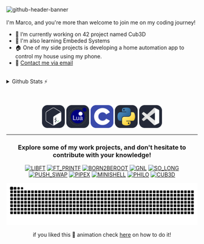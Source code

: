 
<img width="1700" height="460" alt="github-header-banner" src="https://github.com/user-attachments/assets/327af084-2cce-4c84-ba64-53cba6718a60" />
<br>
<br>
I'm Marco, and you're more than welcome to join me on my coding journey!

  - 🔭 I’m currently working on 42 project named Cub3D
  - 🌱 I'm also learning Embeded Systems
  - 🏠 One of my side projects is developing a home automation app to control my house using my phone.
  - 📧 [Contact me via email](mailto:marco_miguelote@hotmail.com)
<br>

<details>
  <summary>Github Stats ⚡</summary>
  <br>

  <div align="center" style="display: flex; justify-content: center; gap: 10px;">
    <img height="180em" src="https://github-readme-stats.vercel.app/api?username=mmiguelo&show_icons=true&locale=en&theme=slateorange" alt="mmiguelo" /> 
    <img height="180em" src="https://github-readme-stats.vercel.app/api/top-langs?username=mmiguelo&show_icons=true&locale=en&theme=slateorange&layout=compact" alt="mmiguelo" /> 
  </div>
</details>
<br>
<br>
<p align="center">
    <img alt="miguelote-bash" height="60" width="60" src="https://github.com/tandpfun/skill-icons/blob/main/icons/Bash-Dark.svg" />
    <img alt="miguelote-lua" height="60" width="60" src="https://github.com/tandpfun/skill-icons/blob/main/icons/Lua-Dark.svg" />
    <img alt="miguelote-c" height="60" width="60" src="https://github.com/tandpfun/skill-icons/blob/main/icons/C.svg" />
    <img alt="miguelote-python" height="60" width="60" src="https://github.com/tandpfun/skill-icons/blob/main/icons/Python-Dark.svg" />
    <img alt="miguelote-vscode" height="60" width="60" src="https://github.com/tandpfun/skill-icons/blob/main/icons/VSCode-Dark.svg" />
</p>

---
<div align="center">
<h3><b>Explore some of my work projects, and don't hesitate to contribute with your knowledge!</b></h3>
  
[![LIBFT](https://github.com/mmiguelo/42-project-badges/blob/main/badges/libftm.png)](https://github.com/mmiguelo/LIBFT) [![FT_PRINTF](https://github.com/mmiguelo/42-project-badges/blob/main/badges/ft_printfe.png)](https://github.com/mmiguelo/ft_printf) [![BORN2BEROOT](https://github.com/mmiguelo/42-project-badges/blob/main/badges/born2berootm.png)]() [![GNL](https://github.com/mmiguelo/42-project-badges/blob/main/badges/get_next_linee.png)](https://github.com/mmiguelo/Get_next_Line) [![SO_LONG](https://github.com/mmiguelo/42-project-badges/blob/main/badges/so_longe.png)](https://github.com/mmiguelo/so_long) [![PUSH_SWAP](https://github.com/mmiguelo/42-project-badges/blob/main/badges/push_swape.png)](https://github.com/mmiguelo/Push_Swap) [![PIPEX](https://github.com/mmiguelo/42-project-badges/blob/main/badges/pipexm.png)](https://github.com/mmiguelo/pipex) [![MINISHELL](https://github.com/mmiguelo/42-project-badges/blob/main/badges/minishelle.png)](https://github.com/mmiguelo/minishell) [![PHILO](https://github.com/mmiguelo/42-project-badges/blob/main/badges/philosophersn.png)](https://github.com/mmiguelo/philosophers) [![CUB3D](https://github.com/mmiguelo/42-project-badges/blob/main/badges/cub3dn.png)](https://github.com/mmiguelo/Cub3d)

<div>
<picture>
  <source media="(prefers-color-scheme: dark)" srcset="https://raw.githubusercontent.com/mmiguelo/mmiguelo/output/github-contribution-grid-snake-dark.svg">
  <source media="(prefers-color-scheme: light)" srcset="https://raw.githubusercontent.com/mmiguelo/mmiguelo/output/github-contribution-grid-snake.svg">
  <img alt="github contribution grid snake animation" src="https://raw.githubusercontent.com/mmiguelo/mmiguelo/output/github-contribution-grid-snake.svg">
</picture>
</div>

if you liked this 🐍 animation check <a href="https://github.com/mmiguelo/profile_snake_animation">here</a> on how to do it!
